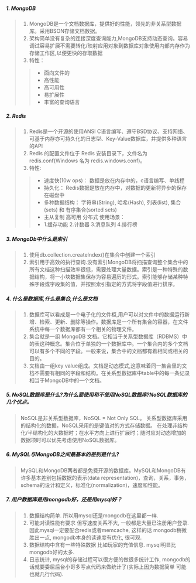 ##### 1. MongoDB
> 1. MongoDB是一个文档数据库，提供好的性能，领先的非关系型数据库。采用BSON存储文档数据。
> 2. 架构简单没有复杂的连接深度查询能力,MongoDB支持动态查询。容易调试容易扩展不需要转化/映射应用对象到数据库对象使用内部内存作为存储工作区,以便更快的存取数据
> 3. 特性：
>> - 面向文件的
>> - 高性能
>> - 高可用性
>> - 易扩展性
>> - 丰富的查询语言

##### 2. Redis
> 1. Redis是一个开源的使用ANSI C语言编写、遵守BSD协议、支持网络、可基于内存亦可持久化的日志型、Key-Value数据库，并提供多种语言的API
> 2. Redis 的配置文件位于 Redis 安装目录下，文件名为 redis.conf(Windows 名为 redis.windows.conf)。
> 3. 特性:
>> - 速度快(10w ops)： 数据是放在内存中的，c语言编写、单线程
>> - 持久化： Redis数据是放在内存中，对数据的更新将异步的保存在磁盘中
>> - 多种数据结构： 字符串(String), 哈希(Hash), 列表(list), 集合(sets) 和 有序集合(sorted sets)
>> - 主从复制  高可用 分布式
> 使用场景：
>> - 1.缓存功能 2.计数器 3.消息队列 4.排行榜 

##### 3. MongoDb中什么是索引
> 1. 使用db.collection.createIndex()在集合中创建一个索引
> 2. 索引用于高效的执行查询.没有索引MongoDB将扫描查询整个集合中的所有文档这种扫描效率很低，需要处理大量数据。索引是一种特殊的数据结构，将一小块数据集保存为容易遍历的形式。索引能够存储某种特殊字段或字段集的值，并按照索引指定的方式将字段值进行排序。

##### 4. 什么是数据库,什么是集合,什么是文档
> 1. 数据库可以看成是一个电子化的文件柜,用户可以对文件中的数据运行新增、检索、更新、删除等操作。数据库是一个所有集合的容器，在文件系统中每一个数据库都有一个相关的物理文件。
> 2. 集合就是一组 MongoDB 文档。它相当于关系型数据库（RDBMS）中的表这种概念。集合位于单独的一个数据库中。一个集合内的多个文档可以有多个不同的字段。一般来说，集合中的文档都有着相同或相关的目的。
> 3. 文档由一组key value组成。文档是动态模式,这意味着同一集合里的文档不需要有相同的字段和结构。在关系型数据库中table中的每一条记录相当于MongoDB中的一个文档。

##### 5. NoSQL数据库是什么?为什么要使用和不使用NoSQL数据库?NoSQL数据库的几个优点。
> NoSQL是非关系型数据库，NoSQL = Not Only SQL。
关系型数据库采用的结构化的数据，NoSQL采用的是键值对的方式存储数据。
在处理非结构化/半结构化的大数据时；在水平方向上进行扩展时；随时应对动态增加的数据项时可以优先考虑使用NoSQL数据库。

##### 6. MySQL与MongoDB之间最基本的差别是什么?
> MySQL和MongoDB两者都是免费开源的数据库。MySQL和MongoDB有许多基本差别包括数据的表示(data representation)，查询，关系，事务，schema的设计和定义，标准化(normalization)，速度和性能。

##### 7. 用户数据库是用mongodb好，还是用mysql好？
> 1. 数据结构简单. 所以用mysql还是mongodb在这里都一样.
> 2. 可能对读性能有要求 但写速度关系不大, 一般都是大量已注册用户登录. 因此mysql一定要配合redis或者memcache, 这样的话 mongodb稍微胜出一点, mongodb本身的读速度有优化, 很可观.
> 3. 数据结构中含有一些特殊数据 比如玩家的充值信息. mysql明显比mongodb好的太多.
> 4. 日志统计, mysql的存储过程可以很方便的做很多统计工作, mongodb的话就要委屈后台小哥多写点代码来做统计了(实际上因为数据简单 可能也就几行代码).


